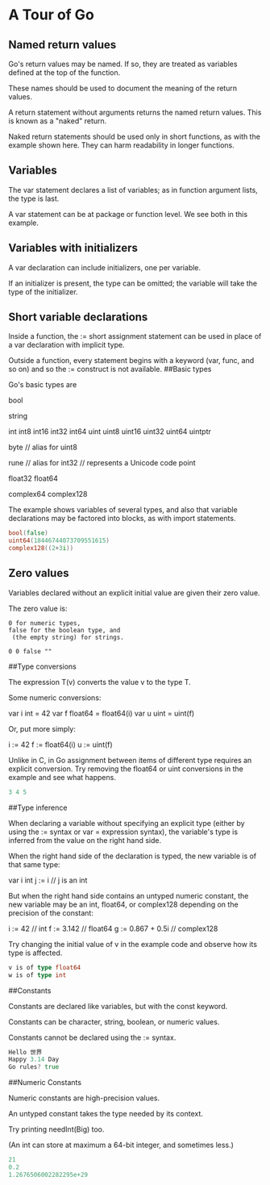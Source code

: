 # A Tour of Go

## Named return values

Go's return values may be named. If so, they are treated as variables defined at the top of the function.

These names should be used to document the meaning of the return values.

A return statement without arguments returns the named return values. This is known as a "naked" return.

Naked return statements should be used only in short functions, as with the example shown here. They can harm readability in longer functions.

## Variables

The var statement declares a list of variables; as in function argument lists, the type is last.

A var statement can be at package or function level. We see both in this example.

## Variables with initializers

A var declaration can include initializers, one per variable.

If an initializer is present, the type can be omitted; the variable will take the type of the initializer.

## Short variable declarations

Inside a function, the := short assignment statement can be used in place of a var declaration with implicit type.

Outside a function, every statement begins with a keyword (var, func, and so on) and so the := construct is not available.
##Basic types

Go's basic types are

bool

string

int  int8  int16  int32  int64
uint uint8 uint16 uint32 uint64 uintptr

byte // alias for uint8

rune // alias for int32
     // represents a Unicode code point

float32 float64

complex64 complex128

The example shows variables of several types, and also that variable declarations may be factored into blocks, as with import statements.

```go run basic-types.go
bool(false)
uint64(18446744073709551615)
complex128((2+3i))
```
## Zero values

Variables declared without an explicit initial value are given their zero value.

The zero value is:

    0 for numeric types,
    false for the boolean type, and
     (the empty string) for strings.
```$go run zero.go
0 0 false ""
```
##Type conversions

The expression T(v) converts the value v to the type T.

Some numeric conversions:

var i int = 42
var f float64 = float64(i)
var u uint = uint(f)

Or, put more simply:

i := 42
f := float64(i)
u := uint(f)

Unlike in C, in Go assignment between items of different type requires an explicit conversion. Try removing the float64 or uint conversions in the example and see what happens.
```go run type-conversion.go
3 4 5
```
##Type inference

When declaring a variable without specifying an explicit type (either by using the := syntax or var = expression syntax), the variable's type is inferred from the value on the right hand side.

When the right hand side of the declaration is typed, the new variable is of that same type:

var i int
j := i // j is an int

But when the right hand side contains an untyped numeric constant, the new variable may be an int, float64, or complex128 depending on the precision of the constant:

i := 42           // int
f := 3.142        // float64
g := 0.867 + 0.5i // complex128

Try changing the initial value of v in the example code and observe how its type is affected.
```go run type-inference.go
v is of type float64
w is of type int
```
##Constants

Constants are declared like variables, but with the const keyword.

Constants can be character, string, boolean, or numeric values.

Constants cannot be declared using the := syntax.

```go run constants.go
Hello 世界
Happy 3.14 Day
Go rules? true
```
##Numeric Constants

Numeric constants are high-precision values.

An untyped constant takes the type needed by its context.

Try printing needInt(Big) too.

(An int can store at maximum a 64-bit integer, and sometimes less.)

```go run numeric-constants.go
21
0.2
1.2676506002282295e+29
```
